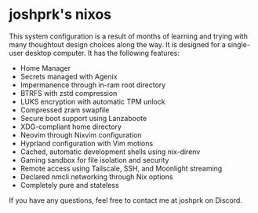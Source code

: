 # joshprk's nixos

This system configuration is a result of months of learning and trying with many
thoughtout design choices along the way. It is designed for a single-user
desktop computer. It has the following features:

- Home Manager
- Secrets managed with Agenix
- Impermanence through in-ram root directory
- BTRFS with zstd compression
- LUKS encryption with automatic TPM unlock
- Compressed zram swapfile
- Secure boot support using Lanzaboote
- XDG-compliant home directory
- Neovim through Nixvim configuration
- Hyprland configuration with Vim motions
- Cached, automatic development shells using nix-direnv
- Gaming sandbox for file isolation and security
- Remote access using Tailscale, SSH, and Moonlight streaming
- Declared nmcli networking through Nix options
- Completely pure and stateless

If you have any questions, feel free to contact me at joshprk on Discord.
